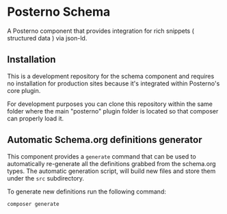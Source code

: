 # Posterno Schema
A Posterno component that provides integration for rich snippets ( structured data ) via json-ld.

## Installation

This is a development repository for the schema component and requires no installation for production sites because it's integrated within Posterno's core plugin.

For development purposes you can clone this repository within the same folder where the main "posterno" plugin folder is located so that composer can properly load it.

## Automatic Schema.org definitions generator

This component provides a `generate` command that can be used to automatically re-generate all the definitions grabbed from the schema.org types. The automatic generation script, will build new files and store them under the `src` subdirectory.

To generate new definitions run the following command:

```
composer generate
```
